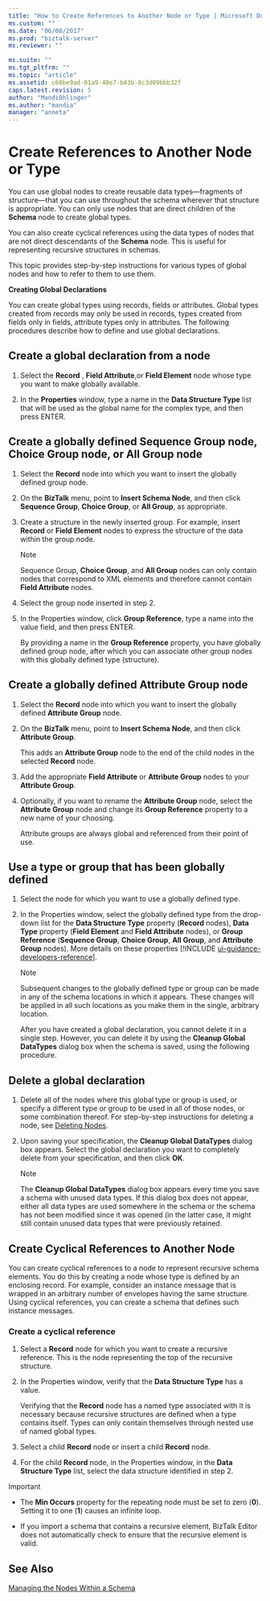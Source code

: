 ```yaml
---
title: "How to Create References to Another Node or Type | Microsoft Docs"
ms.custom: ""
ms.date: "06/08/2017"
ms.prod: "biztalk-server"
ms.reviewer: ""

ms.suite: ""
ms.tgt_pltfrm: ""
ms.topic: "article"
ms.assetid: c60be9ad-01a9-40e7-b43b-8c3d09bbb32f
caps.latest.revision: 5
author: "MandiOhlinger"
ms.author: "mandia"
manager: "anneta"
---
```

# Create References to Another Node or Type
You can use global nodes to create reusable data types—fragments of structure—that you can use throughout the schema wherever that structure is appropriate. You can only use nodes that are direct children of the **Schema** node to create global types.  
  
 You can also create cyclical references using the data types of nodes that are not direct descendants of the **Schema** node. This is useful for representing recursive structures in schemas.  
  
 This topic provides step-by-step instructions for various types of global nodes and how to refer to them to use them.  
  
 **Creating Global Declarations**  
  
 You can create global types using records, fields or attributes. Global types created from records may only be used in records, types created from fields only in fields, attribute types only in attributes. The following procedures describe how to define and use global declarations.  
  
## Create a global declaration from a node  
  
1.  Select the **Record** , **Field Attribute**,or **Field Element** node whose type you want to make globally available.  
  
2.  In the **Properties** window, type a name in the **Data Structure Type** list that will be used as the global name for the complex type, and then press ENTER.  
  
## Create a globally defined Sequence Group node, Choice Group node, or All Group node  
  
1.  Select the **Record** node into which you want to insert the globally defined group node.  
  
2.  On the **BizTalk** menu, point to **Insert Schema Node**, and then click **Sequence Group**, **Choice Group**, or **All Group**, as appropriate.  
  
3.  Create a structure in the newly inserted group. For example, insert **Record** or **Field Element** nodes to express the structure of the data within the group node.  
  
    > [!NOTE]
    >  Sequence Group, **Choice Group**, and **All Group** nodes can only contain nodes that correspond to XML elements and therefore cannot contain **Field Attribute** nodes.  
  
4.  Select the group node inserted in step 2.  
  
5.  In the Properties window, click **Group Reference**, type a name into the value field, and then press ENTER.  
  
     By providing a name in the **Group Reference** property, you have globally defined group node, after which you can associate other group nodes with this globally defined type (structure).  
  
## Create a globally defined Attribute Group node  
  
1.  Select the **Record** node into which you want to insert the globally defined **Attribute Group** node.  
  
2.  On the **BizTalk** menu, point to **Insert Schema Node**, and then click **Attribute Group**.  
  
     This adds an **Attribute Group** node to the end of the child nodes in the selected **Record** node.  
  
3.  Add the appropriate **Field Attribute** or **Attribute Group** nodes to your **Attribute Group**.  
  
4.  Optionally, if you want to rename the **Attribute Group** node, select the **Attribute Group** node and change its **Group Reference** property to a new name of your choosing.  
  
     Attribute groups are always global and referenced from their point of use.  
  
## Use a type or group that has been globally defined  
  
1. Select the node for which you want to use a globally defined type.  
  
2. In the Properties window, select the globally defined type from the drop-down list for the <strong>Data Structure Type</strong> property (<strong>Record</strong> nodes), <strong>Data Type</strong> property (<strong>Field Element</strong> and <strong>Field Attribute</strong> nodes), or <strong>Group Reference</strong> (<strong>Sequence Group</strong>, <strong>Choice Group</strong>, <strong>All Group</strong>, and <strong>Attribute Group</strong> nodes). More details on these properties [!INCLUDE [ui-guidance-developers-reference](../includes/ui-guidance-developers-reference.md)].
  
   > [!NOTE]
   >  Subsequent changes to the globally defined type or group can be made in any of the schema locations in which it appears. These changes will be applied in all such locations as you make them in the single, arbitrary location.  
  
   After you have created a global declaration, you cannot delete it in a single step. However, you can delete it by using the **Cleanup Global DataTypes** dialog box when the schema is saved, using the following procedure.  
  
## Delete a global declaration  
  
1.  Delete all of the nodes where this global type or group is used, or specify a different type or group to be used in all of those nodes, or some combination thereof. For step-by-step instructions for deleting a node, see [Deleting Nodes](../core/how-to-delete-nodes.md).  
  
2.  Upon saving your specification, the **Cleanup Global DataTypes** dialog box appears. Select the global declaration you want to completely delete from your specification, and then click **OK**.  
  
    > [!NOTE]
    >  The **Cleanup Global DataTypes** dialog box appears every time you save a schema with unused data types. If this dialog box does not appear, either all data types are used somewhere in the schema or the schema has not been modified since it was opened (in the latter case, it might still contain unused data types that were previously retained.  
  
## Create Cyclical References to Another Node  
 You can create cyclical references to a node to represent recursive schema elements. You do this by creating a node whose type is defined by an enclosing record. For example, consider an instance message that is wrapped in an arbitrary number of envelopes having the same structure. Using cyclical references, you can create a schema that defines such instance messages.  
  
### Create a cyclical reference  
  
1.  Select a **Record** node for which you want to create a recursive reference. This is the node representing the top of the recursive structure.  
  
2.  In the Properties window, verify that the **Data Structure Type** has a value.  
  
     Verifying that the **Record** node has a named type associated with it is necessary because recursive structures are defined when a type contains itself. Types can only contain themselves through nested use of named global types.  
  
3.  Select a child **Record** node or insert a child **Record** node.  
  
4.  For the child **Record** node, in the Properties window, in the **Data Structure Type** list, select the data structure identified in step 2.  
  
> [!IMPORTANT]
>  - The **Min Occurs** property for the repeating node must be set to zero (**0**). Setting it to one (**1**) causes an infinite loop.  
>
>  - If you import a schema that contains a recursive element, BizTalk Editor does not automatically check to ensure that the recursive element is valid.  
  
## See Also  
 [Managing the Nodes Within a Schema](../core/managing-the-nodes-within-a-schema.md)